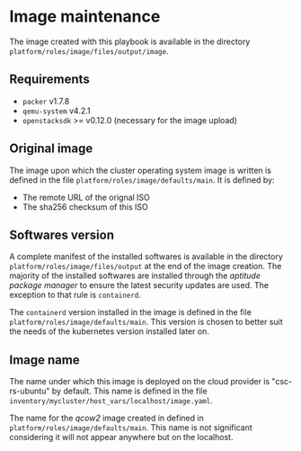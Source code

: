 # Image maintenance

The image created with this playbook is available in the directory `platform/roles/image/files/output/image`.

## Requirements

- `packer` v1.7.8
- `qemu-system` v4.2.1
- `openstacksdk` >= v0.12.0 (necessary for the image upload)

## Original image

The image upon which the cluster operating system image is written is defined in the file `platform/roles/image/defaults/main`. It is defined by:

- The remote URL of the orignal ISO
- The sha256 checksum of this ISO

## Softwares version

A complete manifest of the installed softwares is available in the directory `platform/roles/image/files/output` at the end of the image creation. The majority of the installed softwares are installed through the *aptitude package manager* to ensure the latest security updates are used. The exception to that rule is `containerd`.

The `containerd` version installed in the image is defined in the file `platform/roles/image/defaults/main`. This version is chosen to better suit the needs of the kubernetes version installed later on.

## Image name

The name under which this image is deployed on the cloud provider is "csc-rs-ubuntu" by default. This name is defined in the file `inventory/mycluster/host_vars/localhost/image.yaml`.

The name for the *qcow2* image created in defined in `platform/roles/image/defaults/main`. This name is not significant considering it will not appear anywhere but on the localhost.
